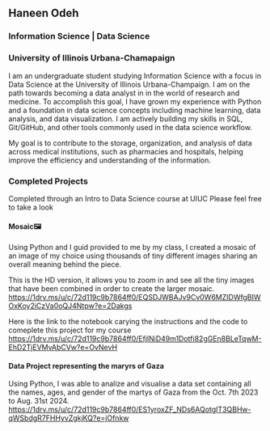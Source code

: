 ## Haneen Odeh
### Information Science | Data Science
### University of Illinois Urbana-Chamapaign



I am an undergraduate student studying Information Science with a focus in Data Science at the University of Illinois Urbana-Champaign. I am on the path towards becoming a data analyst in in the world of research and medicine. To accomplish this goal, I have grown my experience with Python and a foundation in data science concepts including machine learning, data analysis, and data visualization. I am actively building my skills in SQL, Git/GitHub, and other tools commonly used in the data science workflow.

My goal is to contribute to the storage, organization, and analysis of data across medical institutions, such as pharmacies and hospitals, helping improve the efficiency and understanding of the information.

### Completed Projects
Completed through an Intro to Data Science course at UIUC
Please feel free to take a look

#### Mosaic🖼️

Using Python and I guid provided to me by my class, I created a mosaic of an image of my choice using thousands of tiny different images sharing an overall meaning behind the piece. 

This is the HD version, it allows you to zoom in and see all the tiny images that have been combined in order to create the larger mosaic.
https://1drv.ms/u/c/72d119c9b7864ff0/EQSDJWBAJv9Cv0W6MZIDWfgBIWOxKoy2iCzVa0oQJ4Ntpw?e=2Dakgs

Here is the link to the notebook carying the instructions and the code to comeplete this project for my course
https://1drv.ms/u/c/72d119c9b7864ff0/EfjlNiD49m1Dotfi82gGEn8BLeTqwM-EhD2TjEVMvAbCVw?e=OvNevH


#### Data Project representing the maryrs of Gaza 

Using Python, I was able to analize and visualise a data set containing all the names, ages, and gender of the martys of Gaza from the Oct. 7th 2023 to Aug. 31st 2024. 
https://1drv.ms/u/c/72d119c9b7864ff0/ES1yroxZF_NDs6AQotgIT3QBHw-qWSbdgR7FHHyvZgkjKQ?e=jOfnkw
